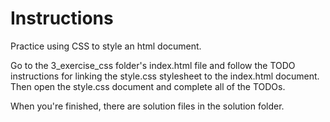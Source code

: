 # Instructions

Practice using CSS to style an html document. 

Go to the 3_exercise_css folder's index.html file and follow the TODO instructions for linking the style.css stylesheet to the index.html document. 
Then open the style.css document and complete all of the TODOs.

When you're finished, there are solution files in the solution folder.